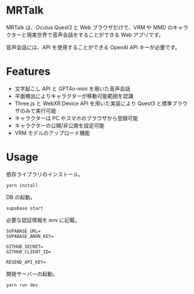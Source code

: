 # MRTalk

MRTalk は、Oculus Quest3 と Web ブラウザだけで、VRM や MMD のキャラクターと現実世界で音声会話をすることができる Web アプリです。

音声会話には、API を使用することができる OpenAI API キーが必要です。

# Features

- 文字起こし API と GPT4o-mini を用いた音声会話
- 平面検出によりキャラクターが移動可能範囲を認識
- Three.js と WebXR Device API を用いた実装により Quest3 と標準ブラウザのみで実行可能
- キャラクターは PC やスマホのブラウザから登録可能
- キャラクターの公開/非公開を設定可能
- VRM モデルのアップロード機能

# Usage

依存ライブラリのインストール。

```
yarn install
```

DB の起動。

```
supabase start
```

必要な認証情報を.env に記載。

```
SUPABASE_URL=
SUPABASE_ANON_KEY=

GITHUB_SECRET=
GITHUB_CLIENT_ID=

RESEND_API_KEY=
```

開発サーバーの起動。

```
yarn run dev
```

